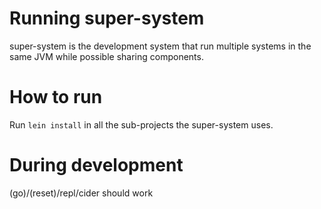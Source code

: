 # Running super-system

super-system is the development system that run multiple systems in the same JVM while possible sharing components.

# How to run

Run ```lein install``` in all the sub-projects the super-system uses.

# During development
(go)/(reset)/repl/cider should work